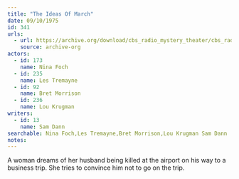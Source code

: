 ```yaml
---
title: "The Ideas Of March"
date: 09/10/1975
id: 341
urls: 
  - url: https://archive.org/download/cbs_radio_mystery_theater/cbs_radio_mystery_theater-0301-0350.zip/cbs_radio_mystery_theater-0301-0350%2Fcbsrmt_0341_the_ides_of_march.mp3
    source: archive-org
actors:  
  - id: 173
    name: Nina Foch  
  - id: 235
    name: Les Tremayne  
  - id: 92
    name: Bret Morrison  
  - id: 236
    name: Lou Krugman
writers:  
  - id: 13
    name: Sam Dann
searchable: Nina Foch,Les Tremayne,Bret Morrison,Lou Krugman Sam Dann
notes:  
---
```

A woman dreams of her husband being killed at the airport on his way to a business trip. She tries to convince him not to go on the trip.